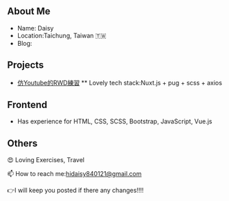 ## About Me
* Name: Daisy
* Location:Taichung, Taiwan 🇹🇼
* Blog: 

## Projects
* [仿Youtube的RWD練習](https://rwdinyoutube.herokuapp.com/) 
** Lovely tech stack:Nuxt.js + pug + scss + axios
## Frontend
* Has experience for HTML, CSS, SCSS, Bootstrap, JavaScript, Vue.js 

## Others
😍 Loving Exercises, Travel  

📫 How to reach me:hidaisy840121@gmail.com  

👉I will keep you posted if there any changes!!!!
